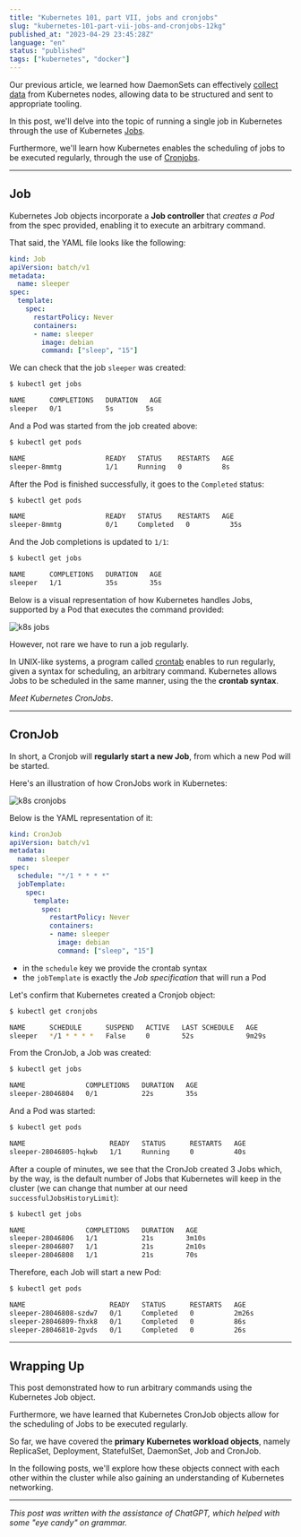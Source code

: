 ```yaml
---
title: "Kubernetes 101, part VII, jobs and cronjobs"
slug: "kubernetes-101-part-vii-jobs-and-cronjobs-12kg"
published_at: "2023-04-29 23:45:28Z"
language: "en"
status: "published"
tags: ["kubernetes", "docker"]
---
```


Our previous article, we learned how DaemonSets can effectively [collect data](https://dev.to/leandronsp/kubernetes-101-part-vi-daemonsets-1ph0) from Kubernetes nodes, allowing data to be structured and sent to appropriate tooling.

In this post, we'll delve into the topic of running a single job in Kubernetes through the use of Kubernetes [Jobs](https://kubernetes.io/docs/concepts/workloads/controllers/job/). 

Furthermore, we'll learn how Kubernetes enables the scheduling of jobs to be executed regularly, through the use of [Cronjobs](https://kubernetes.io/docs/concepts/workloads/controllers/cron-jobs/).

---

## Job
Kubernetes Job objects incorporate a **Job controller** that _creates a Pod_ from the spec provided, enabling it to execute an arbitrary command. 

That said, the YAML file looks like the following:
```yaml
kind: Job
apiVersion: batch/v1
metadata:
  name: sleeper
spec:
  template:
    spec:
      restartPolicy: Never
      containers:
      - name: sleeper
        image: debian
        command: ["sleep", "15"]
```
We can check that the job `sleeper` was created:
```bash
$ kubectl get jobs

NAME      COMPLETIONS   DURATION   AGE
sleeper   0/1           5s        5s
```
And a Pod was started from the job created above:
```bash
$ kubectl get pods

NAME                    READY   STATUS    RESTARTS   AGE
sleeper-8mmtg           1/1     Running   0          8s
```
After the Pod is finished successfully, it goes to the `Completed` status:
```bash
$ kubectl get pods

NAME                    READY   STATUS    RESTARTS   AGE
sleeper-8mmtg           0/1     Completed   0          35s
```
And the Job completions is updated to `1/1`:
```bash
$ kubectl get jobs

NAME      COMPLETIONS   DURATION   AGE
sleeper   1/1           35s        35s
```
Below is a visual representation of how Kubernetes handles Jobs, supported by a Pod that executes the command provided:

![k8s jobs](https://dev-to-uploads.s3.amazonaws.com/uploads/articles/eb6p326ph0ghpltw36mq.png)

However, not rare we have to run a job regularly. 

In UNIX-like systems, a program called [crontab](https://en.wikipedia.org/wiki/Cron) enables to run regularly, given a syntax for scheduling, an arbitrary command. Kubernetes allows Jobs to be scheduled in the same manner, using the the **crontab syntax**.

_Meet Kubernetes CronJobs_.

---

## CronJob
In short, a Cronjob will **regularly start a new Job**, from which a new Pod will be started. 

Here's an illustration of how CronJobs work in Kubernetes:

![k8s cronjobs](https://dev-to-uploads.s3.amazonaws.com/uploads/articles/o8tvnd5xpq2ups68oqtl.png)

Below is the YAML representation of it:
```yaml
kind: CronJob
apiVersion: batch/v1
metadata:
  name: sleeper
spec:
  schedule: "*/1 * * * *"
  jobTemplate:
    spec:
      template:
        spec:
          restartPolicy: Never
          containers:
          - name: sleeper
            image: debian
            command: ["sleep", "15"]

```
* in the `schedule` key we provide the crontab syntax
* the `jobTemplate` is exactly the _Job specification_ that will run a Pod

Let's confirm that Kubernetes created a Cronjob object:
```bash
$ kubectl get cronjobs

NAME      SCHEDULE      SUSPEND   ACTIVE   LAST SCHEDULE   AGE
sleeper   */1 * * * *   False     0        52s             9m29s
```

From the CronJob, a Job was created:
```bash
$ kubectl get jobs

NAME               COMPLETIONS   DURATION   AGE
sleeper-28046804   0/1           22s        35s
```
And a Pod was started:
```bash
$ kubectl get pods

NAME                     READY   STATUS      RESTARTS   AGE
sleeper-28046805-hqkwb   1/1     Running     0          40s
```
After a couple of minutes, we see that the CronJob created 3 Jobs which, by the way, is the default number of Jobs that Kubernetes will keep in the cluster (we can change that number at our need `successfulJobsHistoryLimit`):
```bash
$ kubectl get jobs

NAME               COMPLETIONS   DURATION   AGE
sleeper-28046806   1/1           21s        3m10s
sleeper-28046807   1/1           21s        2m10s
sleeper-28046808   1/1           21s        70s
```
Therefore, each Job will start a new Pod:
```bash
$ kubectl get pods

NAME                     READY   STATUS      RESTARTS   AGE
sleeper-28046808-szdw7   0/1     Completed   0          2m26s
sleeper-28046809-fhxk8   0/1     Completed   0          86s
sleeper-28046810-2gvds   0/1     Completed   0          26s
```

---
## Wrapping Up
This post demonstrated how to run arbitrary commands using the Kubernetes Job object.

Furthermore, we have learned that Kubernetes CronJob objects allow for the scheduling of Jobs to be executed regularly.

So far, we have covered the **primary Kubernetes workload objects**, namely ReplicaSet, Deployment, StatefulSet, DaemonSet, Job and CronJob.

In the following posts, we'll explore how these objects connect with each other within the cluster while also gaining an understanding of Kubernetes networking.

---
_This post was written with the assistance of ChatGPT, which helped with some "eye candy" on grammar._
